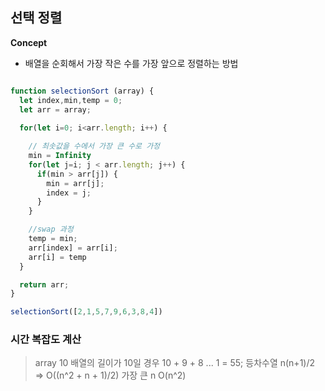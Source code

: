 ## 선택 정렬 

**Concept**

* 배열을 순회해서 가장 작은 수를 가장 앞으로 정렬하는 방법

```js

function selectionSort (array) {
  let index,min,temp = 0;
  let arr = array;
  
  for(let i=0; i<arr.length; i++) {

    // 최솟값을 수에서 가장 큰 수로 가정 
    min = Infinity
    for(let j=i; j < arr.length; j++) {
      if(min > arr[j]) {
        min = arr[j];
        index = j;
      }
    }

    //swap 과정 
    temp = min;
    arr[index] = arr[i];
    arr[i] = temp
  }

  return arr;
}

selectionSort([2,1,5,7,9,6,3,8,4])
```

### 시간 복잡도 계산

> array 10 배열의 길이가 10일 경우
> 10 + 9 + 8 ... 1 = 55;
> 등차수열 n(n+1)/2 => O((n^2 + n + 1)/2)
> 가장 큰 n 
> O(n^2)
